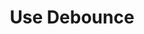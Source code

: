 ---
title: Use Debounce
spoiler: Menunda eksekusi berulang sebuah fungsi dan menunggu sampai ada kondisi selama beberapa saat.
language: React
---